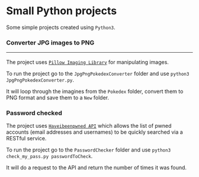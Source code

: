 # Small Python projects

Some simple projects created using `Python3`.

### Converter JPG images to PNG <hr>

The project uses [`Pillow Imaging Library`](https://pillow.readthedocs.io/en/stable/) for manipulating images. <br>

To run the project go to the `JpgPngPokedexConverter` folder and use `python3 JpgPngPokedexConverter.py`. <br>

It will loop through the imagines from the `Pokedex` folder, convert them to PNG format and save them to a `New` folder.

### Password checked

The project uses [`Haveibeenpwned API`](https://haveibeenpwned.com/API/v3) which allows the list of pwned accounts (email addresses and usernames) to be quickly searched via a RESTful service. <br>

To run the project go to the `PasswordChecker` folder and use `python3 check_my_pass.py passwordToCheck`. <br>

It will do a request to the API and return the number of times it was found. <br>
<!-- 
## Screenshot

<img src="/assets/ss.png" width="375px" /> -->
